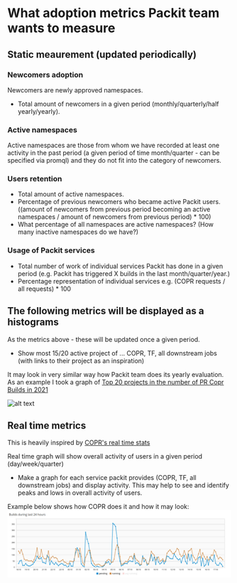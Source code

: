 # What adoption metrics Packit team wants to measure

## Static meaurement (updated periodically)

### Newcomers adoption

Newcomers are newly approved namespaces.

- Total amount of newcomers in a given period (monthly/quarterly/half yearly/yearly).

### Active namespaces

Active namespaces are those from whom we have recorded at least one activity in the past period
(a given period of time month/quarter - can be specified via promql) and they do not fit into
the category of newcomers.

### Users retention

- Total amount of active namespaces.
- Percentage of previous newcomers who became active Packit users.
  ((amount of newcomers from previous period becoming an active namespaces
  / amount of newcomers from previous period) \* 100)
- What percentage of all namespaces are active namespaces?
  (How many inactive namespaces do we have?)

### Usage of Packit services

- Total number of work of individual services Packit has done in a given period
  (e.g. Packit has triggered X builds in the last month/quarter/year.)
- Percentage representation of individual services e.g. (COPR requests / all requests) \* 100

## The following metrics will be displayed as a histograms

As the metrics above - these will be updated once a given period.

- Show most 15/20 active project of ... COPR, TF, all downstream jobs
  (with links to their project as an inspiration)

It may look in very similar way how Packit team does its yearly evaluation. As an example
I took a graph of [Top 20 projects in the number of PR Copr Builds in 2021](https://packit.dev/posts/2021-in-numbers/#top-20-projects-in-the-number-of-pr-copr-builds)

![alt text](https://packit.dev/images/2021-in-numbers-top20-copr-builds.png)

## Real time metrics

This is heavily inspired by [COPR's real time stats](https://copr.fedorainfracloud.org/status/stats/)

Real time graph will show overall activity of users in a given period (day/week/quarter)

- Make a graph for each service packit provides (COPR, TF, all downstream jobs) and display
  activity. This may help to see and identify peaks and lows in overall activity of users.

Example below shows how COPR does it and how it may look:
![alt text](./images/copr_real_time_metrics.png)
